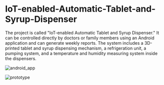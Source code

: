 # IoT-enabled-Automatic-Tablet-and-Syrup-Dispenser
The project is called "IoT-enabled Automatic Tablet and Syrup Dispenser." It can be controlled directly by doctors or family members using an Android application and can generate weekly reports. The system includes a 3D-printed tablet and syrup dispensing mechanism, a refrigeration unit, a pumping system, and a temperature and humidity measuring system inside the dispensers.


![android_app](https://github.com/pratz222/IoT-enabled-Automatic-Tablet-and-Syrup-Dispenser/assets/53640877/b81bc51b-83e3-4238-9bca-e0b4b9838b6d)

![prototype](https://github.com/pratz222/IoT-enabled-Automatic-Tablet-and-Syrup-Dispenser/assets/53640877/12126f43-b3ca-4a48-94ae-ec877f314553)

